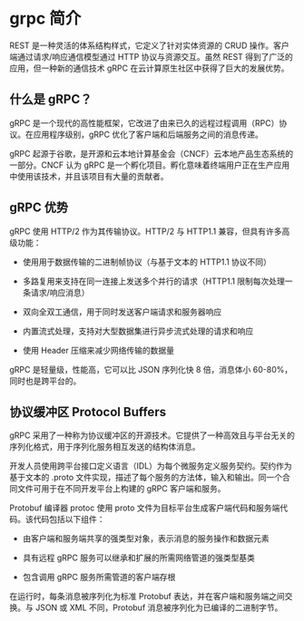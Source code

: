 # grpc 简介

REST 是一种灵活的体系结构样式，它定义了针对实体资源的 CRUD 操作。客户端通过请求/响应通信模型通过 HTTP 协议与资源交互。虽然 REST 得到了广泛的应用，但一种新的通信技术 gRPC 在云计算原生社区中获得了巨大的发展优势。

## 什么是 gRPC？

gRPC 是一个现代的高性能框架，它改进了由来已久的远程过程调用（RPC）协议。在应用程序级别，gRPC 优化了客户端和后端服务之间的消息传递。

gRPC 起源于谷歌，是开源和云本地计算基金会（CNCF）云本地产品生态系统的一部分。CNCF 认为 gRPC 是一个孵化项目。孵化意味着终端用户正在生产应用中使用该技术，并且该项目有大量的贡献者。

## gRPC 优势

gRPC 使用 HTTP/2 作为其传输协议。HTTP/2 与 HTTP1.1 兼容，但具有许多高级功能：

- 使用用于数据传输的二进制帧协议（与基于文本的 HTTP1.1 协议不同）

- 多路复用来支持在同一连接上发送多个并行的请求（HTTP1.1 限制每次处理一条请求/响应消息）

- 双向全双工通信，用于同时发送客户端请求和服务器响应

- 内置流式处理，支持对大型数据集进行异步流式处理的请求和响应

- 使用 Header 压缩来减少网络传输的数据量

gRPC 是轻量级，性能高，它可以比 JSON 序列化快 8 倍，消息体小 60-80%，同时也是跨平台的。

## 协议缓冲区 Protocol Buffers

gRPC 采用了一种称为协议缓冲区的开源技术。它提供了一种高效且与平台无关的序列化格式，用于序列化服务相互发送的结构体消息。

开发人员使用跨平台接口定义语言（IDL）为每个微服务定义服务契约。契约作为基于文本的 .proto 文件实现，描述了每个服务的方法体，输入和输出。同一个合同文件可用于在不同开发平台上构建的 gRPC 客户端和服务。

Protobuf 编译器 protoc 使用 proto 文件为目标平台生成客户端代码和服务端代码。该代码包括以下组件：

- 由客户端和服务端共享的强类型对象，表示消息的服务操作和数据元素

- 具有远程 gRPC 服务可以继承和扩展的所需网络管道的强类型基类

- 包含调用 gRPC 服务所需管道的客户端存根

在运行时，每条消息被序列化为标准 Protobuf 表达，并在客户端和服务端之间交换。与 JSON 或 XML 不同，Protobuf 消息被序列化为已编译的二进制字节。

